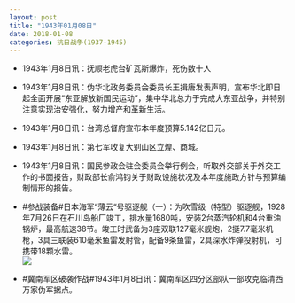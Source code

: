 ```yaml
---
layout: post
title: "1943年01月08日"
date: 2018-01-08
categories: 抗日战争(1937-1945)
---
```


<meta name="referrer" content="no-referrer" />

- 1943年1月8日讯：抚顺老虎台矿瓦斯爆炸，死伤数十人 

- 1943年1月8日讯：伪华北政务委员会委员长王揖唐发表声明，宣布华北即日起全面开展“东亚解放新国民运动”，集中华北总力于完成大东亚战争，并特别注意实现治安强化，努力增产和革新生活。 

- 1943年1月8日讯：台湾总督府宣布本年度预算5.142亿日元。 

- 1943年1月8日讯：第七军收复大别山区立煌、商城。 

- 1943年1月8日讯：国民参政会驻会委员会举行例会，听取外交部关于外交工作的书面报告，财政部长俞鸿钧关于财政设施状况及本年度施政方针与预算编制情形的报告。 

- #参战装备#日本海军“薄云“号驱逐舰（一）：为吹雪级（特型）驱逐舰，1928年7月26日在石川岛船厂竣工，排水量1680吨，安装2台蒸汽轮机和4台重油锅炉，最高航速38节。竣工时武备为3座双联127毫米舰炮，2挺7.7毫米机枪，3具三联装610毫米鱼雷发射管，配备9条鱼雷，2具深水炸弹投射机，可携带18颗水雷。 <br/><img src="https://wx4.sinaimg.cn/large/aca367d8ly1fn8yx2n1y9j21hc0u0gwe.jpg" />

- #冀南军区破袭作战#1943年1月8日讯：冀南军区四分区部队一部攻克临清西万家伪军据点。 

